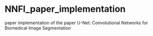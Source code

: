 # NNFl_paper_implementation
paper implementation of the paper U-Net: Convolutional Networks for Biomedical Image Segmentation
